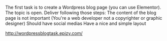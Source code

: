 The first task is to create a Wordpress blog page (you can use Elementor). The topic is open. Deliver following those steps:
The content of the blog page is not important (You're a web developer not a copyrighter or graphic designer)
Should have social medias
Have a nice and simple layout


http://wordpressblogtask.epizy.com/
